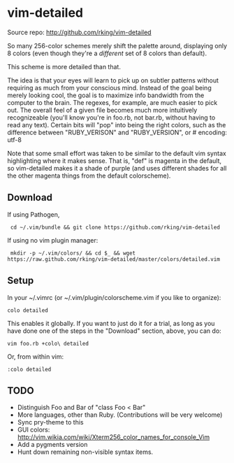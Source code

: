 vim-detailed
============

Source repo: http://github.com/rking/vim-detailed

So many 256-color schemes merely shift the palette around, displaying only 8
colors (even though they're a *different* set of 8 colors than default).

This scheme is more detailed than that.

The idea is that your eyes will learn to pick up on subtler patterns without
requiring as much from your conscious mind.  Instead of the goal being
merely looking cool, the goal is to maximize info bandwidth from the
computer to the brain. The regexes, for example, are much easier to pick
out. The overall feel of a given file becomes much more intuitively
recognizeable (you'll know you're in foo.rb, not bar.rb, without having to
read any text). Certain bits will "pop" into being the right colors, such as
the difference between "RUBY_VERISON" and "RUBY_VERSION", or # encoding: utf-8

Note that some small effort was taken to be similar to the default vim
syntax highlighting where it makes sense. That is, "def" is magenta in the
default, so vim-detailed makes it a shade of purple (and uses different
shades for all the other magenta things from the default colorscheme).

Download
--------

 If using Pathogen,

     cd ~/.vim/bundle && git clone https://github.com/rking/vim-detailed

 If using no vim plugin manager:

     mkdir -p ~/.vim/colors/ && cd $_ && wget https://raw.github.com/rking/vim-detailed/master/colors/detailed.vim

Setup
-----

In your ~/.vimrc (or ~/.vim/plugin/colorscheme.vim if you like to organize):

    colo detailed

This enables it globally. If you want to just do it for a trial, as long as
you have done one of the steps in the "Download" section, above, you can do:

    vim foo.rb +colo\ detailed

Or, from within vim:

    :colo detailed

TODO
----

  - Distinguish Foo and Bar of "class Foo < Bar"
  - More languages, other than Ruby. (Contributions will be very welcome)
  - Sync pry-theme to this
  - GUI colors: http://vim.wikia.com/wiki/Xterm256_color_names_for_console_Vim
  - Add a pygments version
  - Hunt down remaining non-visible syntax items.

